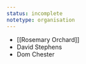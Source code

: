 ```yaml
---
status: incomplete
notetype: organisation
---
```




- [[Rosemary Orchard]]
- David Stephens
- Dom Chester